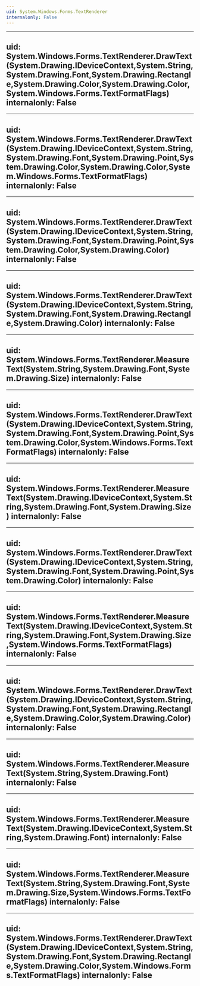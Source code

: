 ```yaml
---
uid: System.Windows.Forms.TextRenderer
internalonly: False
---
```


---
uid: System.Windows.Forms.TextRenderer.DrawText(System.Drawing.IDeviceContext,System.String,System.Drawing.Font,System.Drawing.Rectangle,System.Drawing.Color,System.Drawing.Color,System.Windows.Forms.TextFormatFlags)
internalonly: False
---

---
uid: System.Windows.Forms.TextRenderer.DrawText(System.Drawing.IDeviceContext,System.String,System.Drawing.Font,System.Drawing.Point,System.Drawing.Color,System.Drawing.Color,System.Windows.Forms.TextFormatFlags)
internalonly: False
---

---
uid: System.Windows.Forms.TextRenderer.DrawText(System.Drawing.IDeviceContext,System.String,System.Drawing.Font,System.Drawing.Point,System.Drawing.Color,System.Drawing.Color)
internalonly: False
---

---
uid: System.Windows.Forms.TextRenderer.DrawText(System.Drawing.IDeviceContext,System.String,System.Drawing.Font,System.Drawing.Rectangle,System.Drawing.Color)
internalonly: False
---

---
uid: System.Windows.Forms.TextRenderer.MeasureText(System.String,System.Drawing.Font,System.Drawing.Size)
internalonly: False
---

---
uid: System.Windows.Forms.TextRenderer.DrawText(System.Drawing.IDeviceContext,System.String,System.Drawing.Font,System.Drawing.Point,System.Drawing.Color,System.Windows.Forms.TextFormatFlags)
internalonly: False
---

---
uid: System.Windows.Forms.TextRenderer.MeasureText(System.Drawing.IDeviceContext,System.String,System.Drawing.Font,System.Drawing.Size)
internalonly: False
---

---
uid: System.Windows.Forms.TextRenderer.DrawText(System.Drawing.IDeviceContext,System.String,System.Drawing.Font,System.Drawing.Point,System.Drawing.Color)
internalonly: False
---

---
uid: System.Windows.Forms.TextRenderer.MeasureText(System.Drawing.IDeviceContext,System.String,System.Drawing.Font,System.Drawing.Size,System.Windows.Forms.TextFormatFlags)
internalonly: False
---

---
uid: System.Windows.Forms.TextRenderer.DrawText(System.Drawing.IDeviceContext,System.String,System.Drawing.Font,System.Drawing.Rectangle,System.Drawing.Color,System.Drawing.Color)
internalonly: False
---

---
uid: System.Windows.Forms.TextRenderer.MeasureText(System.String,System.Drawing.Font)
internalonly: False
---

---
uid: System.Windows.Forms.TextRenderer.MeasureText(System.Drawing.IDeviceContext,System.String,System.Drawing.Font)
internalonly: False
---

---
uid: System.Windows.Forms.TextRenderer.MeasureText(System.String,System.Drawing.Font,System.Drawing.Size,System.Windows.Forms.TextFormatFlags)
internalonly: False
---

---
uid: System.Windows.Forms.TextRenderer.DrawText(System.Drawing.IDeviceContext,System.String,System.Drawing.Font,System.Drawing.Rectangle,System.Drawing.Color,System.Windows.Forms.TextFormatFlags)
internalonly: False
---
